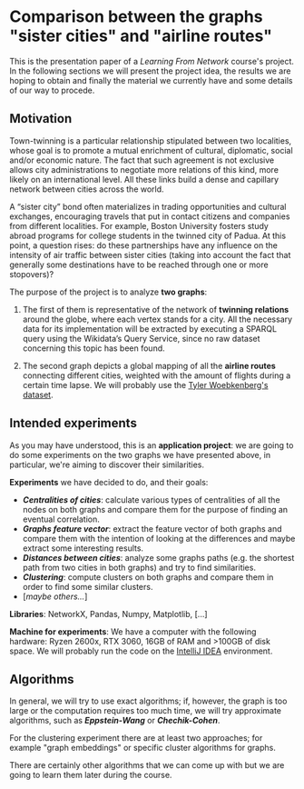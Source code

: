 
# Comparison between the graphs "sister cities" and "airline routes"

This is the presentation paper of a *Learning From Network* course's project.
In the following sections we will present the project idea, the results we are hoping to obtain and finally the material we currently have and some details of our way to procede.

## Motivation

Town-twinning is a particular relationship stipulated between two localities, whose goal is to promote a mutual enrichment of cultural, diplomatic, social and/or economic nature. The fact that such agreement is not exclusive allows city administrations to negotiate more relations of this kind, more likely on an international level. All these links build a dense and capillary network between cities across the world.

A “sister city” bond often materializes in trading opportunities and cultural exchanges, encouraging travels that put in contact citizens and companies from different localities. For example, Boston University fosters study abroad programs for college students in the twinned city of Padua. At this point, a question rises: do these partnerships have any influence on the intensity of air traffic between sister cities (taking into account the fact that generally some destinations have to be reached through one or more stopovers)?

The purpose of the project is to analyze **two graphs**:

1.  The first of them is representative of the network of **twinning relations** around the globe, where each vertex stands for a city. All the necessary data for its implementation will be extracted by executing a SPARQL query using the Wikidata’s Query Service, since no raw dataset concerning this topic has been found.
    
2.  The second graph depicts a global mapping of all the **airline routes** connecting different cities, weighted with the amount of flights during a certain time lapse. We will probably use the [Tyler Woebkenberg's dataset](https://data.world/tylerudite/airports-airlines-and-routes).

## Intended experiments

As you may have understood, this is an **application project**: we are going to do some experiments on the two graphs we have presented above, in particular, we're aiming to discover their similarities.

**Experiments** we have decided to do, and their goals:
- ***Centralities of cities***: calculate various types of centralities of all the nodes on both graphs and compare them for the purpose of finding an eventual correlation.
- ***Graphs feature vector***: extract the feature vector of both graphs and compare them with the intention of looking at the differences and maybe extract some interesting results.
- ***Distances between cities***: analyze some graphs paths (e.g. the shortest path from two cities in both graphs) and try to find similarities. 
- ***Clustering***: compute clusters on both graphs and compare them in order to find some similar clusters.
- [*maybe others...*]

**Libraries**: NetworkX, Pandas, Numpy, Matplotlib, [...]

**Machine for experiments**: We have a computer with the following hardware: Ryzen 2600x, RTX 3060, 16GB of RAM and >100GB of disk space. We will probably run the code on the [IntelliJ IDEA](https://www.jetbrains.com/idea/) environment.

## Algorithms

In general, we will try to use exact algorithms; if, however, the graph is too large or the computation requires too much time, we will try approximate algorithms, such as ***Eppstein-Wang*** or ***Chechik-Cohen***. 

For the clustering experiment there are at least two approaches; for example "graph embeddings" or specific cluster algorithms for graphs. 

There are certainly other algorithms that we can come up with but we are going to learn them later during the course.
<!--stackedit_data:
eyJoaXN0b3J5IjpbNzUwMjQyNDQ2LDE3NDI1NjczOTMsMTU1Nj
czNjQ2OCwxODA4NDQ0MTA1LDI2ODEzMzg3NSwtMTE1MDAxMzA3
OSw1MzY2Nzk3NDksLTgwOTQ2MDUxMSwtMjExOTg1MjMzNSwxMj
U1OTIwNjcyLC0yMDg1MDgwMTAzLDM1MjU1MzMzMV19
-->